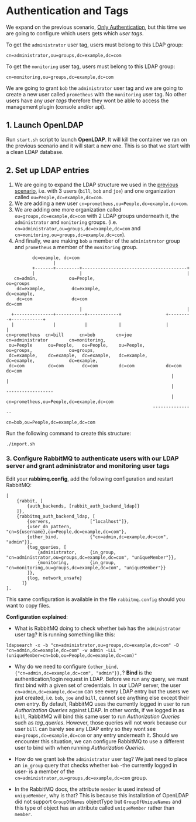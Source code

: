 # Authentication and Tags

We expand on the previous scenario, [Only Authentication](../only-authentication/Readme.md), but this time we are going to configure which users gets which *user tags*.

To get the `administrator` user tag, users must belong to this LDAP group:

```
cn=administrator,ou=groups,dc=example,dc=com
```

To get the `monitoring` user tag, users must belong to this LDAP group:

```
cn=monitoring,ou=groups,dc=example,dc=com
```

We are going to grant `bob` the `administrator` user tag and we are going to create a new user called `prometheus` with the `monitoring` user tag. No other users have any *user tags* therefore they wont be able to access the management plugin (console and/or api).

## 1. Launch OpenLDAP

Run `start.sh` script to launch **OpenLDAP**. It will kill the container we ran on the previous scenario and it will start a new one. This is so that we start with a clean LDAP database.

## 2. Set up LDAP entries

1. We are going to expand the LDAP structure we used in the [previous scenario](../only-authentication/README.md), i.e. with 3 users (`bill`, `bob` and `joe`) and one organization called `ou=People,dc=example,dc=com`.
2. We are adding a new user `cn=prometheus,ou=People,dc=example,dc=com`.
3. We are adding one more organization called `ou=groups,dc=example,dc=com` with 2 LDAP groups underneath it, the `administrator` and `monitoring` groups.  (i.e. `cn=administrator,ou=groups,dc=example,dc=com` and `cn=monitoring,ou=groups,dc=example,dc=com`).
4. And finally, we are making `bob` a member of the `administrator` group and `prometheus` a member of the `monitoring` group.

```
          dc=example, dc=com
                  |
          +-------+---------+----------------------------------------+
          |                 |                                        |
   cn=admin,            ou=People,                                ou=groups
    dc=example,          dc=example,                               dc=example,
    dc=com               dc=com                                    dc=com
                            |                                        |
  +---------------+-----------+------------+                 +---------+------------+
  |               |           |            |                 |                      |
cn=prometheus  cn=bill      cn=bob        cn=joe            cn=administrator        cn=monitoring,
 ou=People      ou=People,   ou=People,    ou=People,        ou=groups,              ou=groups,
 dc=example,    dc=example,  dc=example,   dc=example,       dc=example,             dc=example,
 dc=com         dc=com       dc=com        dc=com            dc=com                  dc=com
                                                               |                       |
                                                               |                  ------------------
                                                               |                 cn=prometheus,ou=People,dc=example,dc=com  
                                                        ----------------       
                                                  cn=bob,ou=People,dc=example,dc=com       

```

Run the following command to create this structure:

```
./import.sh
```

### 3. Configure RabbitMQ to authenticate users with our LDAP server and grant administrator and monitoring user tags

Edit your **rabbimq.config**, add the following configuration and restart RabbitMQ:

```
[
    {rabbit, [
        {auth_backends, [rabbit_auth_backend_ldap]}
    ]},
    {rabbitmq_auth_backend_ldap, [
        {servers,               ["localhost"]},
        {user_dn_pattern,       "cn=${username},ou=People,dc=example,dc=com"},
        {other_bind,            {"cn=admin,dc=example,dc=com", "admin"}},
        {tag_queries, [
            {administrator,     {in_group, "cn=administrator,ou=groups,dc=example,dc=com", "uniqueMember"}},
            {monitoring,        {in_group, "cn=monitoring,ou=groups,dc=example,dc=com", "uniqueMember"}}
        ]},
        {log, network_unsafe}
      ]}
].
```

This same configuration is available in the file `rabbitmq.config` should you want to copy files.

**Configuration explained**:

- What is RabbitMQ doing to check whether `bob` has the `administrator` user tag? It is running something like this:

```
ldapsearch -x -b "cn=administrator,ou=groups,dc=example,dc=com" -D "cn=admin,dc=example,dc=com" -w admin -LLL "(uniqueMember=cn=bob,ou=People,dc=example,dc=com)"
```

- Why do we need to configure `{other_bind, {"cn=admin,dc=example,dc=com", "admin"}},`? **Bind** is the authentication/login request in LDAP. Before we run any query, we must first bind with a given set of credentials. In our LDAP server, the user `cn=admin,dc=example,dc=com` can see every LDAP entry but the users we just created, i.e. `bob`, `joe` and `bill`, cannot see anything else except their own entry. By default, RabbitMQ uses the currently logged in user to run  *Authorization Queries* against LDAP. In other words, if we logged in as `bill`, RabbitMQ will bind this same user to run *Authorization Queries* such as *tag_queries*. However, those queries will not work because our user `bill` can barely see any LDAP entry so they wont see `ou=groups,dc=example,dc=com` or any entry underneath it. Should we encounter this situation, we can configure RabbitMQ to use a different user to bind with when running  *Authorization Queries*.

- How do we grant `bob` the `administrator` user tag? We just need to place an `in_group` query that checks whether `bob` -the currently logged in user- is a member of the `cn=administrator,ou=groups,dc=example,dc=com` group.

- In the RabbitMQ docs, the attribute `member` is used instead of `uniqueMember`, why is that? This is because this installation of OpenLDAP did not support `GroupOfNames` objectType but `GroupOfUniqueNames` and this type of object has an attribute called `uniqueMember` rather than `member`.
